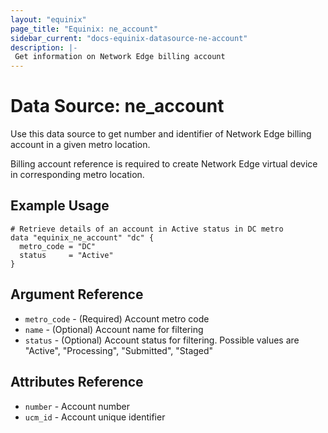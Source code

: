 ```yaml
---
layout: "equinix"
page_title: "Equinix: ne_account"
sidebar_current: "docs-equinix-datasource-ne-account"
description: |-
 Get information on Network Edge billing account
---
```


# Data Source: ne_account

Use this data source to get number and identifier of Network Edge
billing account in a given metro location.

Billing account reference is required to create Network Edge virtual device
in corresponding metro location.

## Example Usage

```hcl
# Retrieve details of an account in Active status in DC metro
data "equinix_ne_account" "dc" {
  metro_code = "DC"
  status     = "Active"
}
```

## Argument Reference

* `metro_code` - (Required) Account metro code
* `name` - (Optional) Account name for filtering
* `status` - (Optional) Account status for filtering. Possible values are "Active",
"Processing", "Submitted", "Staged"

## Attributes Reference

* `number` - Account number
* `ucm_id` - Account unique identifier
